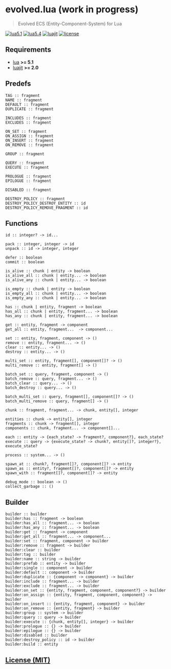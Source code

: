 # evolved.lua (work in progress)

> Evolved ECS (Entity-Component-System) for Lua

[![lua5.1][badge.lua5.1]][lua5.1]
[![lua5.4][badge.lua5.4]][lua5.4]
[![luajit][badge.luajit]][luajit]
[![license][badge.license]][license]

[badge.lua5.1]: https://img.shields.io/github/actions/workflow/status/BlackMATov/evolved.lua/.github/workflows/lua5.1.yml?label=Lua%205.1
[badge.lua5.4]: https://img.shields.io/github/actions/workflow/status/BlackMATov/evolved.lua/.github/workflows/lua5.4.yml?label=Lua%205.4
[badge.luajit]: https://img.shields.io/github/actions/workflow/status/BlackMATov/evolved.lua/.github/workflows/luajit.yml?label=LuaJIT
[badge.license]: https://img.shields.io/badge/license-MIT-blue

[lua5.1]: https://github.com/BlackMATov/evolved.lua/actions?query=workflow%3Alua5.1
[lua5.4]: https://github.com/BlackMATov/evolved.lua/actions?query=workflow%3Alua5.4
[luajit]: https://github.com/BlackMATov/evolved.lua/actions?query=workflow%3Aluajit
[license]: https://en.wikipedia.org/wiki/MIT_License

[evolved]: https://github.com/BlackMATov/evolved.lua

## Requirements

- [lua](https://www.lua.org/) **>= 5.1**
- [luajit](https://luajit.org/) **>= 2.0**

## Predefs

```
TAG :: fragment
NAME :: fragment
DEFAULT :: fragment
DUPLICATE :: fragment

INCLUDES :: fragment
EXCLUDES :: fragment

ON_SET :: fragment
ON_ASSIGN :: fragment
ON_INSERT :: fragment
ON_REMOVE :: fragment

GROUP :: fragment

QUERY :: fragment
EXECUTE :: fragment

PROLOGUE :: fragment
EPILOGUE :: fragment

DISABLED :: fragment

DESTROY_POLICY :: fragment
DESTROY_POLICY_DESTROY_ENTITY :: id
DESTROY_POLICY_REMOVE_FRAGMENT :: id
```

## Functions

```
id :: integer? -> id...

pack :: integer, integer -> id
unpack :: id -> integer, integer

defer :: boolean
commit :: boolean

is_alive :: chunk | entity -> boolean
is_alive_all :: chunk | entity... -> boolean
is_alive_any :: chunk | entity... -> boolean

is_empty :: chunk | entity -> boolean
is_empty_all :: chunk | entity... -> boolean
is_empty_any :: chunk | entity... -> boolean

has :: chunk | entity, fragment -> boolean
has_all :: chunk | entity, fragment... -> boolean
has_any :: chunk | entity, fragment... -> boolean

get :: entity, fragment -> component
get_all :: entity, fragment...  -> component...

set :: entity, fragment, component -> ()
remove :: entity, fragment... -> ()
clear :: entity... -> ()
destroy :: entity... -> ()

multi_set :: entity, fragment[], component[]? -> ()
multi_remove :: entity, fragment[] -> ()

batch_set :: query, fragment, component -> ()
batch_remove :: query, fragment... -> ()
batch_clear :: query... -> ()
batch_destroy :: query... -> ()

batch_multi_set :: query, fragment[], component[]? -> ()
batch_multi_remove :: query, fragment[] -> ()

chunk :: fragment, fragment... -> chunk, entity[], integer

entities :: chunk -> entity[], integer
fragments :: chunk -> fragment[], integer
components :: chunk, fragment... -> component[]...

each :: entity -> {each_state? -> fragment?, component?}, each_state?
execute :: query -> {execute_state? -> chunk?, entity[]?, integer?}, execute_state?

process :: system... -> ()

spawn_at :: chunk?, fragment[]?, component[]? -> entity
spawn_as :: entity?, fragment[]?, component[]? -> entity
spawn_with :: fragment[]?, component[]? -> entity

debug_mode :: boolean -> ()
collect_garbage :: ()
```

## Builder

```
builder :: builder
builder:has :: fragment -> boolean
builder:has_all :: fragment... -> boolean
builder:has_any :: fragment... -> boolean
builder:get :: fragment -> component
builder:get_all :: fragment... -> component...
builder:set :: fragment, component -> builder
builder:remove :: fragment -> builder
builder:clear :: builder
builder:tag :: builder
builder:name :: string -> builder
builder:prefab :: entity -> builder
builder:single :: component -> builder
builder:default :: component -> builder
builder:duplicate :: {component -> component} -> builder
builder:include :: fragment... -> builder
builder:exclude :: fragment... -> builder
builder:on_set :: {entity, fragment, component, component?} -> builder
builder:on_assign :: {entity, fragment, component, component} -> builder
builder:on_insert :: {entity, fragment, component} -> builder
builder:on_remove :: {entity, fragment} -> builder
builder:group :: system -> builder
builder:query :: query -> builder
builder:execute :: {chunk, entity[], integer} -> builder
builder:prologue :: {} -> builder
builder:epilogue :: {} -> builder
builder:disabled :: builder
builder:destroy_policy :: id -> builder
builder:build :: entity
```

## [License (MIT)](./LICENSE.md)
